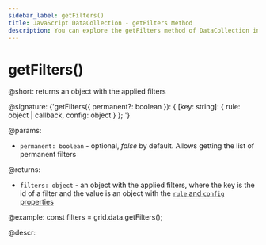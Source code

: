 ```yaml
---
sidebar_label: getFilters()
title: JavaScript DataCollection - getFilters Method 
description: You can explore the getFilters method of DataCollection in the documentation of the DHTMLX JavaScript UI library. Browse developer guides and API reference, try out code examples and live demos, and download a free 30-day evaluation version of DHTMLX Suite.
---
```


# getFilters()

@short: returns an object with the applied filters 

@signature: {'getFilters({ permanent?: boolean }): { [key: string]: { rule: object | callback, config: object } }; '}

@params: 

- `permanent: boolean` - optional, *false* by default. Allows getting the list of permanent filters

@returns:
- `filters: object` - an object with the applied filters, where the key is the id of a filter and the value is an object with the [`rule` and `config` properties](data_collection/api/datacollection_filter_method.md)

@example:
const filters = grid.data.getFilters();

@descr: